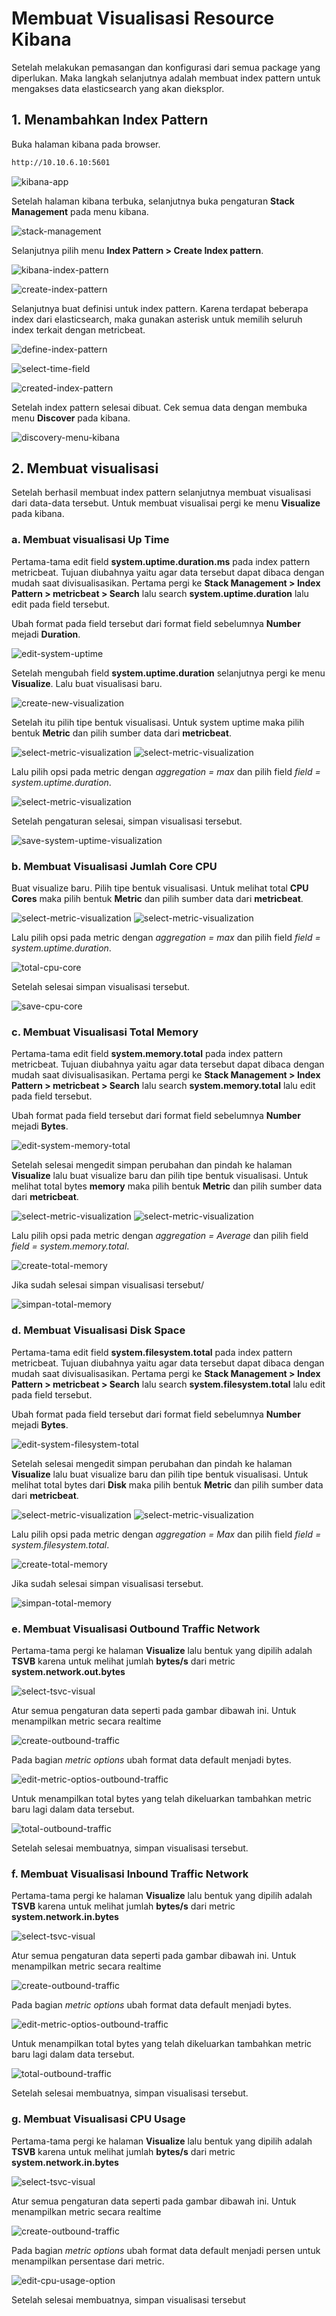 # Membuat Visualisasi Resource Kibana

Setelah melakukan pemasangan dan konfigurasi dari semua package yang diperlukan. Maka langkah selanjutnya adalah membuat index pattern untuk mengakses data elasticsearch yang akan dieksplor.

## 1. Menambahkan Index Pattern
Buka halaman kibana pada browser.
```sh
http://10.10.6.10:5601
```
![kibana-app](/capture/kibana-app-url.PNG)

Setelah halaman kibana terbuka, selanjutnya buka pengaturan **Stack Management** pada menu kibana.

![stack-management](/capture/stack-management-kibana.PNG)

Selanjutnya pilih menu **Index Pattern > Create Index pattern**.

![kibana-index-pattern](/capture/kibana-index-pattern-menu.PNG)

![create-index-pattern](/capture/create-index-pattern-menu.png)

Selanjutnya buat definisi untuk index pattern. Karena terdapat beberapa index dari elasticsearch, maka gunakan asterisk untuk memilih seluruh index terkait dengan metricbeat.

![define-index-pattern](/capture/define-index-pattern.png)

![select-time-field](/capture/select-time-field.PNG)

![created-index-pattern](/capture/created-index-pattern-metricbeat.png)

Setelah index pattern selesai dibuat. Cek semua data dengan membuka menu **Discover** pada kibana.

![discovery-menu-kibana](/capture/kibana-discover.png)

## 2. Membuat visualisasi

Setelah berhasil membuat index pattern selanjutnya membuat visualisasi dari data-data tersebut. Untuk membuat visualisai pergi ke menu **Visualize** pada kibana.

### a. Membuat visualisasi Up Time

Pertama-tama edit field **system.uptime.duration.ms** pada index pattern metricbeat. Tujuan diubahnya yaitu agar data tersebut dapat dibaca dengan mudah saat divisualisasikan. Pertama pergi ke **Stack Management > Index Pattern > metricbeat > Search** lalu search **system.uptime.duration** lalu edit pada field tersebut.

Ubah format pada field tersebut dari format field sebelumnya **Number** mejadi **Duration**.

![edit-system-uptime](/capture/edit-system-uptime-metric.png)

Setelah mengubah field **system.uptime.duration** selanjutnya pergi ke menu **Visualize**. Lalu buat visualisasi baru.

![create-new-visualization](/capture/create-new-visualization.png)

Setelah itu pilih tipe bentuk visualisasi. Untuk system uptime maka pilih bentuk **Metric** dan pilih sumber data dari **metricbeat**.

![select-metric-visualization](/capture/select-metric-visualization.png)
![select-metric-visualization](/capture/select-metric-source.png)

Lalu pilih opsi pada metric dengan *aggregation = max* dan pilih field *field = system.uptime.duration*.

![select-metric-visualization](/capture/create-max-system-uptime-duration.png)

Setelah pengaturan selesai, simpan visualisasi tersebut.

![save-system-uptime-visualization](/capture/save-system-uptime-visualization.png)

### b. Membuat Visualisasi Jumlah Core CPU

Buat visualize baru. Pilih tipe bentuk visualisasi. Untuk melihat total **CPU Cores** maka pilih bentuk **Metric** dan pilih sumber data dari **metricbeat**.

![select-metric-visualization](/capture/select-metric-visualization.png)
![select-metric-visualization](/capture/select-metric-source.png)

Lalu pilih opsi pada metric dengan *aggregation = max* dan pilih field *field = system.uptime.duration*.

![total-cpu-core](capture/create-max-cpu-core.png)

Setelah selesai simpan visualisasi tersebut.

![save-cpu-core](capture/save-cpu-core-visualization.png)

### c. Membuat Visualisasi Total Memory

Pertama-tama edit field **system.memory.total** pada index pattern metricbeat. Tujuan diubahnya yaitu agar data tersebut dapat dibaca dengan mudah saat divisualisasikan. Pertama pergi ke **Stack Management > Index Pattern > metricbeat > Search** lalu search **system.memory.total** lalu edit pada field tersebut.

Ubah format pada field tersebut dari format field sebelumnya **Number** mejadi **Bytes**.

![edit-system-memory-total](/capture/edit-system-memory-total.png)

Setelah selesai mengedit simpan perubahan dan pindah ke halaman **Visualize** lalu buat visualize baru dan pilih tipe bentuk visualisasi. Untuk melihat total bytes **memory** maka pilih bentuk **Metric** dan pilih sumber data dari **metricbeat**.

![select-metric-visualization](/capture/select-metric-visualization.png)
![select-metric-visualization](/capture/select-metric-source.png)

Lalu pilih opsi pada metric dengan *aggregation = Average* dan pilih field *field = system.memory.total*.

![create-total-memory](/capture/create-total-memory.png)

Jika sudah selesai simpan visualisasi tersebut/

![simpan-total-memory](capture/save-total-memory-metric.png)

### d. Membuat Visualisasi Disk Space

Pertama-tama edit field **system.filesystem.total** pada index pattern metricbeat. Tujuan diubahnya yaitu agar data tersebut dapat dibaca dengan mudah saat divisualisasikan. Pertama pergi ke **Stack Management > Index Pattern > metricbeat > Search** lalu search **system.filesystem.total** lalu edit pada field tersebut.

Ubah format pada field tersebut dari format field sebelumnya **Number** mejadi **Bytes**.

![edit-system-filesystem-total](/capture/edit-system-filesystem-total.png)

Setelah selesai mengedit simpan perubahan dan pindah ke halaman **Visualize** lalu buat visualize baru dan pilih tipe bentuk visualisasi. Untuk melihat total bytes dari **Disk** maka pilih bentuk **Metric** dan pilih sumber data dari **metricbeat**.

![select-metric-visualization](/capture/select-metric-visualization.png)
![select-metric-visualization](/capture/select-metric-source.png)

Lalu pilih opsi pada metric dengan *aggregation = Max* dan pilih field *field = system.filesystem.total*.

![create-total-memory](/capture/create-system-filesystem-total.png)

Jika sudah selesai simpan visualisasi tersebut.

![simpan-total-memory](capture/save-system-filesystem-total-visualization.png)

### e. Membuat Visualisasi Outbound Traffic Network

Pertama-tama pergi ke halaman **Visualize** lalu bentuk yang dipilih adalah **TSVB** karena untuk melihat jumlah **bytes/s** dari metric **system.network.out.bytes**

![select-tsvc-visual](capture/select-tsvb-visualization.png)

Atur semua pengaturan data seperti pada gambar dibawah ini. Untuk menampilkan metric secara realtime

![create-outbound-traffic](capture/create-traffic-outbound.png)

Pada bagian *metric options* ubah format data default menjadi bytes.

![edit-metric-optios-outbound-traffic](capture/create-traffic-outbound-options.png)

Untuk menampilkan total bytes yang telah dikeluarkan tambahkan metric baru lagi dalam data tersebut.

![total-outbound-traffic](/capture/create-traffic-outbound-total-transfered.png)

Setelah selesai membuatnya, simpan visualisasi tersebut.

### f. Membuat Visualisasi Inbound Traffic Network

Pertama-tama pergi ke halaman **Visualize** lalu bentuk yang dipilih adalah **TSVB** karena untuk melihat jumlah **bytes/s** dari metric **system.network.in.bytes**

![select-tsvc-visual](capture/select-tsvb-visualization.png)

Atur semua pengaturan data seperti pada gambar dibawah ini. Untuk menampilkan metric secara realtime

![create-outbound-traffic](capture/create-traffic-inbound.png)

Pada bagian *metric options* ubah format data default menjadi bytes.

![edit-metric-optios-outbound-traffic](capture/create-traffic-inbound-options.png)

Untuk menampilkan total bytes yang telah dikeluarkan tambahkan metric baru lagi dalam data tersebut.

![total-outbound-traffic](/capture/create-traffic-inbound-total-transfered.png)

Setelah selesai membuatnya, simpan visualisasi tersebut.

### g. Membuat Visualisasi CPU Usage

Pertama-tama pergi ke halaman **Visualize** lalu bentuk yang dipilih adalah **TSVB** karena untuk melihat jumlah **bytes/s** dari metric **system.network.in.bytes**

![select-tsvc-visual](capture/select-tsvb-visualization.png)

Atur semua pengaturan data seperti pada gambar dibawah ini. Untuk menampilkan metric secara realtime

![create-outbound-traffic](capture/create-cpu-usage.png)

Pada bagian *metric options* ubah format data default menjadi persen untuk menampilkan persentase dari metric.

![edit-cpu-usage-option](capture/create-cpu-usage-options.png)

Setelah selesai membuatnya, simpan visualisasi tersebut
